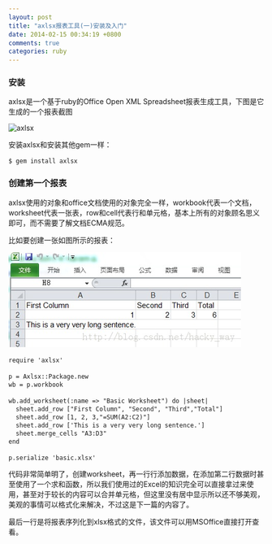 ```yaml
---
layout: post
title: "axlsx报表工具(一)安装及入门"
date: 2014-02-15 00:34:19 +0800
comments: true
categories: ruby
---
```


### 安装

axlsx是一个基于ruby的Office Open XML Spreadsheet报表生成工具，下图是它生成的一个报表截图

![axlsx](https://raw.github.com/randym/axlsx/master/examples/sample.png)

安装axlsx和安装其他gem一样：

	$ gem install axlsx

### 创建第一个报表

axlsx使用的对象和office文档使用的对象完全一样，workbook代表一个文档，worksheet代表一张表，row和cell代表行和单元格，基本上所有的对象顾名思义即可，而不需要了解文档ECMA规范。

比如要创建一张如图所示的报表：

![image](../images/20131222113617468.jpeg)

	require 'axlsx'
	
	p = Axlsx::Package.new
	wb = p.workbook
	
	wb.add_worksheet(:name => "Basic Worksheet") do |sheet|
	  sheet.add_row ["First Column", "Second", "Third","Total"]
	  sheet.add_row [1, 2, 3,"=SUM(A2:C2)"]
	  sheet.add_row ['This is a very very long sentence.']
	  sheet.merge_cells "A3:D3"
	end
	
	p.serialize 'basic.xlsx'

代码非常简单明了，创建worksheet，再一行行添加数据，在添加第二行数据时甚至使用了一个求和函数，所以我们使用过的Excel的知识完全可以直接拿过来使用，甚至对于较长的内容可以合并单元格，但这里没有居中显示所以还不够美观，美观的事情可以格式化来解决，不过这是下一篇的内容了。

最后一行是将报表序列化到xlsx格式的文件，该文件可以用MSOffice直接打开查看。
